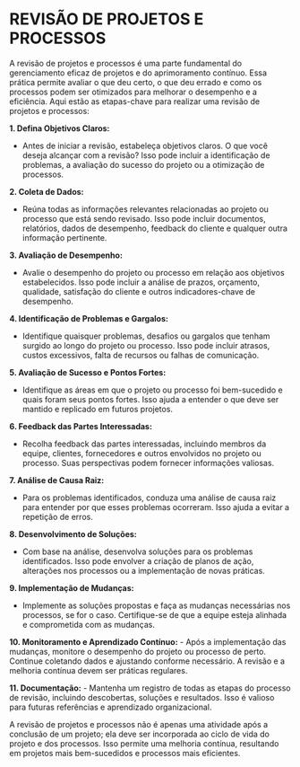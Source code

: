 # REVISÃO DE PROJETOS E PROCESSOS
A revisão de projetos e processos é uma parte fundamental do gerenciamento eficaz de projetos e do aprimoramento contínuo. Essa prática permite avaliar o que deu certo, o que deu errado e como os processos podem ser otimizados para melhorar o desempenho e a eficiência. Aqui estão as etapas-chave para realizar uma revisão de projetos e processos:

**1. Defina Objetivos Claros:**
   - Antes de iniciar a revisão, estabeleça objetivos claros. O que você deseja alcançar com a revisão? Isso pode incluir a identificação de problemas, a avaliação do sucesso do projeto ou a otimização de processos.

**2. Coleta de Dados:**
   - Reúna todas as informações relevantes relacionadas ao projeto ou processo que está sendo revisado. Isso pode incluir documentos, relatórios, dados de desempenho, feedback do cliente e qualquer outra informação pertinente.

**3. Avaliação de Desempenho:**
   - Avalie o desempenho do projeto ou processo em relação aos objetivos estabelecidos. Isso pode incluir a análise de prazos, orçamento, qualidade, satisfação do cliente e outros indicadores-chave de desempenho.

**4. Identificação de Problemas e Gargalos:**
   - Identifique quaisquer problemas, desafios ou gargalos que tenham surgido ao longo do projeto ou processo. Isso pode incluir atrasos, custos excessivos, falta de recursos ou falhas de comunicação.

**5. Avaliação de Sucesso e Pontos Fortes:**
   - Identifique as áreas em que o projeto ou processo foi bem-sucedido e quais foram seus pontos fortes. Isso ajuda a entender o que deve ser mantido e replicado em futuros projetos.

**6. Feedback das Partes Interessadas:**
   - Recolha feedback das partes interessadas, incluindo membros da equipe, clientes, fornecedores e outros envolvidos no projeto ou processo. Suas perspectivas podem fornecer informações valiosas.

**7. Análise de Causa Raiz:**
   - Para os problemas identificados, conduza uma análise de causa raiz para entender por que esses problemas ocorreram. Isso ajuda a evitar a repetição de erros.

**8. Desenvolvimento de Soluções:**
   - Com base na análise, desenvolva soluções para os problemas identificados. Isso pode envolver a criação de planos de ação, alterações nos processos ou a implementação de novas práticas.

**9. Implementação de Mudanças:**
   - Implemente as soluções propostas e faça as mudanças necessárias nos processos, se for o caso. Certifique-se de que a equipe esteja alinhada e comprometida com as mudanças.

**10. Monitoramento e Aprendizado Contínuo:**
    - Após a implementação das mudanças, monitore o desempenho do projeto ou processo de perto. Continue coletando dados e ajustando conforme necessário. A revisão e a melhoria contínua devem ser práticas regulares.

**11. Documentação:**
    - Mantenha um registro de todas as etapas do processo de revisão, incluindo descobertas, soluções e resultados. Isso é valioso para futuras referências e aprendizado organizacional.

A revisão de projetos e processos não é apenas uma atividade após a conclusão de um projeto; ela deve ser incorporada ao ciclo de vida do projeto e dos processos. Isso permite uma melhoria contínua, resultando em projetos mais bem-sucedidos e processos mais eficientes.